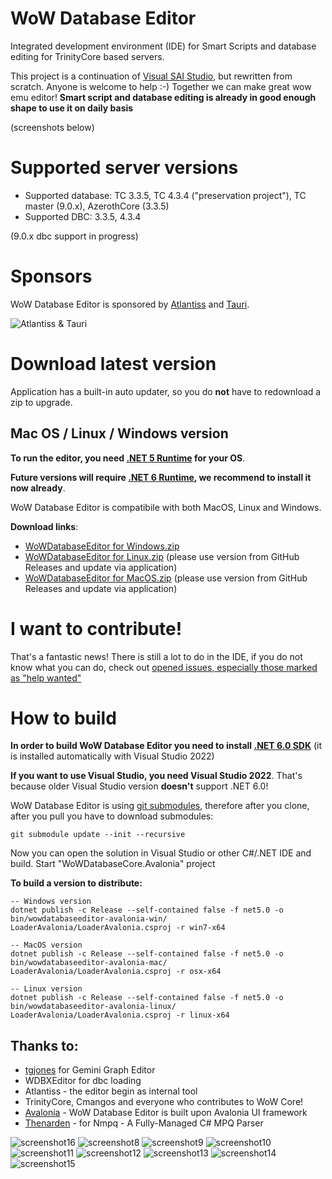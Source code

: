 # WoW Database Editor
Integrated development environment (IDE) for Smart Scripts and database editing for TrinityCore based servers.

This project is a continuation of [Visual SAI Studio](https://github.com/BandyscLegacy/VisualSAIStudio), but rewritten from scratch. Anyone is welcome to help :-) Together we can make great wow emu editor! **Smart script and database editing is already in good enough shape to use it on daily basis** 

(screenshots below)

# Supported server versions

 * Supported database: TC 3.3.5, TC 4.3.4 ("preservation project"), TC master (9.0.x), AzerothCore (3.3.5)
 * Supported DBC: 3.3.5, 4.3.4 
 
 (9.0.x dbc support in progress)

# Sponsors

WoW Database Editor is sponsored by [Atlantiss](https://atlantiss.org/) and [Tauri](https://tauriwow.com/).

![Atlantiss & Tauri](https://i.imgur.com/gj0HPAk.png)

# Download latest version

Application has a built-in auto updater, so you do **not** have to redownload a zip to upgrade.

## Mac OS / Linux / Windows version

**To run the editor, you need [.NET 5 Runtime](https://dotnet.microsoft.com/download/dotnet/5.0) for your OS**.

**Future versions will require [.NET 6 Runtime](https://dotnet.microsoft.com/download/dotnet/6.0), we recommend to install it now already**.

WoW Database Editor is compatibile with both MacOS, Linux and Windows.

**Download links**: 
 * [WoWDatabaseEditor for Windows.zip](https://ci.appveyor.com/api/projects/BAndysc/wowdatabaseeditor/artifacts/WoWDatabaseEditorWindows.zip?branch=master)
 * [WoWDatabaseEditor for Linux.zip](https://github.com/BAndysc/WoWDatabaseEditor/releases) (please use version from GitHub Releases and update via application)
 * [WoWDatabaseEditor for MacOS.zip](https://github.com/BAndysc/WoWDatabaseEditor/releases) (please use version from GitHub Releases and update via application)

# I want to contribute!
That's a fantastic news! There is still a lot to do in the IDE, if you do not know what you can do, check out [opened issues, especially those marked as "help wanted"](https://github.com/BAndysc/WoWDatabaseEditor/issues?q=is%3Aissue+is%3Aopen+label%3A%22help+wanted%22)

# How to build

**In order to build WoW Database Editor you need to install [.NET 6.0 SDK](https://dotnet.microsoft.com/download/dotnet/6.0)** (it is installed automatically with Visual Studio 2022)

**If you want to use Visual Studio, you need Visual Studio 2022**. That's because older Visual Studio version **doesn't** support .NET 6.0!

WoW Database Editor is using [git submodules](https://git-scm.com/book/en/v2/Git-Tools-Submodules), therefore after you clone, after you pull you have to download submodules:

```
git submodule update --init --recursive
```

Now you can open the solution in Visual Studio or other C#/.NET IDE and build. Start "WoWDatabaseCore.Avalonia" project

**To build a version to distribute:**

```
-- Windows version
dotnet publish -c Release --self-contained false -f net5.0 -o bin/wowdatabaseeditor-avalonia-win/ LoaderAvalonia/LoaderAvalonia.csproj -r win7-x64

-- MacOS version
dotnet publish -c Release --self-contained false -f net5.0 -o bin/wowdatabaseeditor-avalonia-mac/ LoaderAvalonia/LoaderAvalonia.csproj -r osx-x64

-- Linux version
dotnet publish -c Release --self-contained false -f net5.0 -o bin/wowdatabaseeditor-avalonia-linux/ LoaderAvalonia/LoaderAvalonia.csproj -r linux-x64
```


## Thanks to:
 * [tgjones](https://github.com/tgjones/gemini) for Gemini Graph Editor
 * WDBXEditor for dbc loading
 * Atlantiss - the editor begin as internal tool
 * TrinityCore, Cmangos and everyone who contributes to WoW Core!
 * [Avalonia](https://avaloniaui.net/) - WoW Database Editor is built upon Avalonia UI framework
 * [Thenarden](https://github.com/Thenarden/nmpq) - for Nmpq - A Fully-Managed C# MPQ Parser

![screenshot16](https://raw.githubusercontent.com/BAndysc/WoWDatabaseEditor/master/Examples/screenshot16.png)
![screenshot8](https://raw.githubusercontent.com/BAndysc/WoWDatabaseEditor/master/Examples/screenshot8.png)
![screenshot9](https://raw.githubusercontent.com/BAndysc/WoWDatabaseEditor/master/Examples/screenshot9.png)
![screenshot10](https://raw.githubusercontent.com/BAndysc/WoWDatabaseEditor/master/Examples/screenshot10.png)
![screenshot11](https://raw.githubusercontent.com/BAndysc/WoWDatabaseEditor/master/Examples/screenshot11.png)
![screenshot12](https://raw.githubusercontent.com/BAndysc/WoWDatabaseEditor/master/Examples/screenshot12.png)
![screenshot13](https://raw.githubusercontent.com/BAndysc/WoWDatabaseEditor/master/Examples/screenshot13.png)
![screenshot14](https://raw.githubusercontent.com/BAndysc/WoWDatabaseEditor/master/Examples/screenshot14.png)
![screenshot15](https://raw.githubusercontent.com/BAndysc/WoWDatabaseEditor/master/Examples/screenshot15.png)
